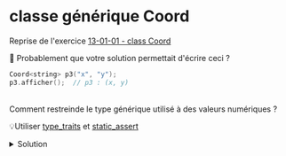 # classe générique Coord 

Reprise de l'exercice [13-01-01 - class Coord](13-01-01%20-%20class%20Coord.md)

🤔 Probablement que votre solution permettait d'écrire ceci ?

~~~cpp
Coord<string> p3("x", "y");
p3.afficher();  // p3 : (x, y)
~~~

<br>
Comment restreinde le type générique utilisé à des valeurs numériques ?

💡Utiliser [type_traits](https://cplusplus.com/reference/type_traits/) et [static_assert](https://en.cppreference.com/w/cpp/language/static_assert)

<details>
<summary>Solution</summary>

~~~cpp
#include <iostream>
#include <type_traits>
#include <vector>
using namespace std;

//------------------------------------------------------------
template <typename T>
class Coord {
public:
   Coord()           : Coord(T(), T()) {};
   Coord(T x, T y)   : x(x), y(y)      {};

   void  setCoord(T x, T y);
   T getX() const { return x; }
   T getY() const { return y; }

   void deplacer(T dx, T dy);
   void afficher() const;

private:
   static_assert(std::is_arithmetic<T>::value, "T is not an arithmetic value");
   T x;
   T y;
   T z;
};

//------------------------------------------------------------
int main() {

   cout << "origine  : ";
   const Coord<int> origin;
   origin.afficher();
   cout << endl;

   cout << "p1       : ";
   Coord<int> p1;
   p1.setCoord(1, 2);
   p1.afficher();
   cout << endl;

   cout << "p2       : ";
   Coord<double> p2(3, 4);
   p2.afficher();
   cout << endl;

   cout << "p2->     : ";
   p2.deplacer(1, 1);            // conversion int => double
   cout << "(" << p2.getX() << ", " << p2.getY() << ")";
   cout << endl;

   cout << "p3       : ";
   Coord<string> p3("x", "y");   // ne compile pas
   p3.afficher();
   cout << endl;
}

//------------------------------------------------------------
template <typename T>
void Coord<T>::setCoord(T x, T y) {
   this->x = x;
   this->y = y;
}

//------------------------------------------------------------
template <typename T>
void Coord<T>::deplacer(T dx, T dy) {
   this->x += dx;
   this->y += dy;
}

//------------------------------------------------------------
template <typename T>
void Coord<T>::afficher() const {
   cout << "(" << this->x << ", " << this->y << ")";
}
~~~

</details>
